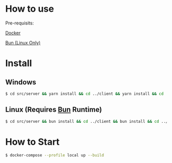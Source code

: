 # How to use

Pre-requisits:

[Docker](https://www.docker.com/)

[Bun (Linux Only)](https://bun.sh/)

# Install

## Windows

```bash
$ cd src/server && yarn install && cd ../client && yarn install && cd ../..
```

## Linux (Requires [Bun](https://bun.sh) Runtime)

```bash
$ cd src/server && bun install && cd ../client && bun install && cd ../..
```

# How to Start

```bash
$ docker-compose --profile local up --build
```
